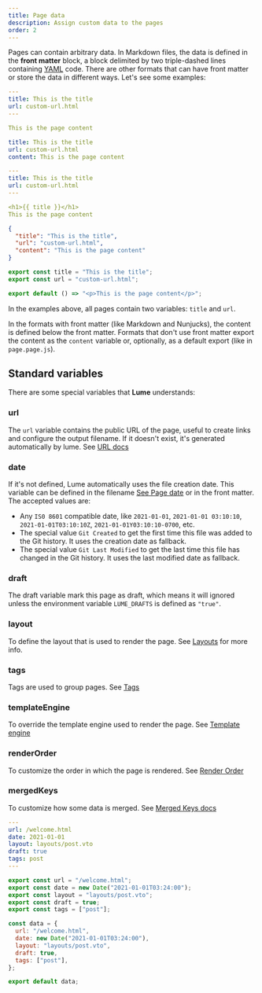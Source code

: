 ```yaml
---
title: Page data
description: Assign custom data to the pages
order: 2
---
```


Pages can contain arbitrary data. In Markdown files, the data is defined in the
**front matter** block, a block delimited by two triple-dashed lines containing
[YAML](https://yaml.org/) code. There are other formats that can have front
matter or store the data in different ways. Let's see some examples:

<lume-code>

```yaml { title="page.md" }
---
title: This is the title
url: custom-url.html
---

This is the page content
```

```yaml { title="page.yml" }
title: This is the title
url: custom-url.html
content: This is the page content
```

```yaml { title="page.vto" }
---
title: This is the title
url: custom-url.html
---

<h1>{{ title }}</h1>
This is the page content
```

```json { title="page.json" }
{
  "title": "This is the title",
  "url": "custom-url.html",
  "content": "This is the page content"
}
```

```js { title="page.page.js" }
export const title = "This is the title";
export const url = "custom-url.html";

export default () => "<p>This is the page content</p>";
```

</lume-code>

In the examples above, all pages contain two variables: `title` and `url`.

In the formats with front matter (like Markdown and Nunjucks), the content is
defined below the front matter. Formats that don't use front matter export the
content as the `content` variable or, optionally, as a default export (like in
`page.page.js`).

## Standard variables

There are some special variables that **Lume** understands:

### url

The `url` variable contains the public URL of the page, useful to create links
and configure the output filename. If it doesn't exist, it's generated
automatically by lume. See [URL docs](./urls.md)

### date

If it's not defined, Lume automatically uses the file creation date. This
variable can be defined in the filename
[See Page date](./page-files.md#page-date) or in the front matter. The accepted
values are:

- Any `IS0 8601` compatible date, like `2021-01-01`, `2021-01-01 03:10:10`,
  `2021-01-01T03:10:10Z`, `2021-01-01Y03:10:10-0700`, etc.
- The special value `Git Created` to get the first time this file was added to
  the Git history. It uses the creation date as fallback.
- The special value `Git Last Modified` to get the last time this file has
  changed in the Git history. It uses the last modified date as fallback.

### draft

The draft variable mark this page as draft, which means it will ignored unless
the environment variable `LUME_DRAFTS` is defined as `"true"`.

### layout

To define the layout that is used to render the page. See [Layouts](layouts.md)
for more info.

### tags

Tags are used to group pages. See [Tags](tags.md)

### templateEngine

To override the template engine used to render the page. See
[Template engine](../core/multiple-template-engines.md)

### renderOrder

To customize the order in which the page is rendered. See
[Render Order](../core/render-order.md)

### mergedKeys

To customize how some data is merged. See
[Merged Keys docs](../core/merged-keys.md)

<lume-code>

```yaml { title="Front matter" }
---
url: /welcome.html
date: 2021-01-01
layout: layouts/post.vto
draft: true
tags: post
---
```

```js { title="JavaScript" }
export const url = "/welcome.html";
export const date = new Date("2021-01-01T03:24:00");
export const layout = "layouts/post.vto";
export const draft = true;
export const tags = ["post"];
```

```js { title="JavaScript (alternative)" }
const data = {
  url: "/welcome.html",
  date: new Date("2021-01-01T03:24:00"),
  layout: "layouts/post.vto",
  draft: true,
  tags: ["post"],
};

export default data;
```

</lume-code>
